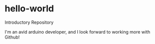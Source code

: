 # hello-world
Introductory Repository

I'm an avid arduino developer, and I look forward to working more with Github!
